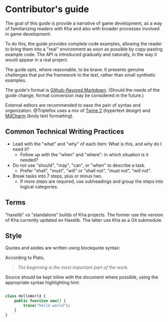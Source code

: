 # Contributor's guide

The goal of this guide is provide a narrative of game development, as a way of familiarizing readers with Kha and also with broader processes involved in game development.

To do this, the guide provides complete code examples, allowing the reader to bring them into a "real" environment as soon as possible by copy-pasting example code. The API is introduced gradually and naturally, in the way it would appear in a real project.

The guide opts, where reasonable, to be brave. It presents genuine challenges that put the framework to the test, rather than small synthetic examples.

The guide's format is [Github-flavored Markdown](https://help.github.com/articles/github-flavored-markdown/). (Should the needs of the guide change, format conversion may be considered in the future.)

External editors are recommended to ease the pain of syntax and organization. @Triplefox uses a mix of [Twine 2](http://twinery.org/) (hypertext design) and [MdCharm](http://www.mdcharm.com/) (body text formatting).

## Common Technical Writing Practices

* Lead with the "what" and "why" of each item: What is this, and why do I need it?
  * Follow up with the "when" and "where": in which situation is it needed?
* Do not use "should", "may", "can", or "when" to describe a task.
  * Prefer "shall", "must", "will" or "shall not", "must not", "will not".
* Break tasks into 7 steps, plus or minus two. 
  *   If more steps are required, use subheadings and group the steps into logical categories.

## Terms

"haxelib" vs "standalone" builds of Kha projects. The former use the version of Kha currently updated on Haxelib. The latter use Kha as a Git submodule.

## Style

Quotes and asides are written using blockquote syntax:

According to Plato,
> *The beginning is the most important part of the work.*

Source should be kept inline with the document where possible, using the appropriate syntax highlighting hint:

```haxe

class HelloWorld {
    public function new() {
        trace("hello world");
    }
}

```

